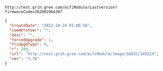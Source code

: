 `http://test.grih.gree.com/wifiModule/Lastversion?firmwareCode=362001064307`

```json
{
  "CreateDate": "2022-10-24 01:00:58",
  "commProtVer": "",
  "desc": "",
  "forcedUpgrade": 1,
  "frcUpgdType": 0,
  "r": 200,
  "url": "http://test.grih.gree.com/wifiModule/image/16832/145224",
  "ver": "3.76"
}
```